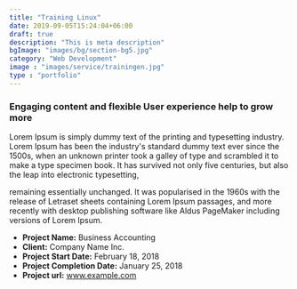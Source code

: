 ```yaml
---
title: "Training Linux"
date: 2019-09-05T15:24:04+06:00
draft: true
description: "This is meta description"
bgImage: "images/bg/section-bg5.jpg"
category: "Web Development"
image : "images/service/trainingen.jpg"
type : "portfolio"
---
```



### Engaging content and flexible User experience help to grow more

Lorem Ipsum is simply dummy text of the printing and typesetting industry. Lorem Ipsum has been the industry's standard dummy text ever since the 1500s, when an unknown printer took a galley of type and scrambled it to make a type specimen book. It has survived not only five centuries, but also the leap into electronic typesetting, 

remaining essentially unchanged. It was popularised in the 1960s with the release of Letraset sheets containing Lorem Ipsum passages, and more recently with desktop publishing software like Aldus PageMaker including versions of Lorem Ipsum.

- **Project Name:** Business Accounting
- **Client:** Company Name Inc.
- **Project Start Date:** February 18, 2018
- **Project Completion Date:** January 25, 2018
- **Project url:** www.example.com